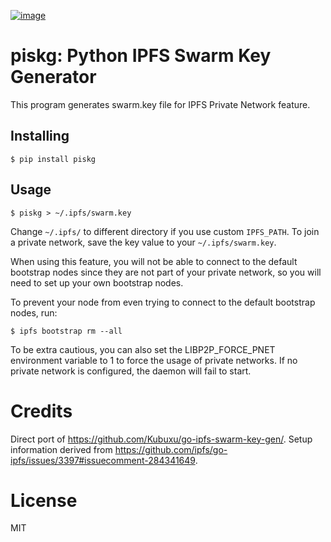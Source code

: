 [![image](https://github.com/machawk1/piskg/blob/master/meta/piskgLogo.png?raw=true)](https://pypi.python.org/pypi/piskg)
# piskg: Python IPFS Swarm Key Generator

This program generates swarm.key file for IPFS Private Network feature.

## Installing

``` {.sourceCode .bash}
$ pip install piskg
```

## Usage

```
$ piskg > ~/.ipfs/swarm.key
```

Change `~/.ipfs/` to different directory if you use custom `IPFS_PATH`. To
join a private network, save the key value to your `~/.ipfs/swarm.key`.

When using this feature, you will not be able to connect to the default
bootstrap nodes since they are not part of your private network, so you
will need to set up your own bootstrap nodes.

To prevent your node from even trying to connect to the default
bootstrap nodes, run:

``` {.sourceCode .bash}
$ ipfs bootstrap rm --all
```

To be extra cautious, you can also set the LIBP2P\_FORCE\_PNET
environment variable to 1 to force the usage of private networks. If no
private network is configured, the daemon will fail to start.

Credits
=======

Direct port of <https://github.com/Kubuxu/go-ipfs-swarm-key-gen/>. Setup
information derived from
<https://github.com/ipfs/go-ipfs/issues/3397#issuecomment-284341649>.

License
=======

MIT
